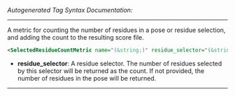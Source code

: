 <!-- THIS IS AN AUTOGENERATED FILE: Don't edit it directly, instead change the schema definition in the code itself. -->

_Autogenerated Tag Syntax Documentation:_

---
A metric for counting the number of residues in a pose or residue selection, and adding the count to the resulting score file.

```xml
<SelectedResidueCountMetric name="(&string;)" residue_selector="(&string;)" />
```

-   **residue_selector**: A residue selector.  The number of residues selected by this selector will be returned as the count.  If not provided, the number of residues in the pose will be returned.

---
